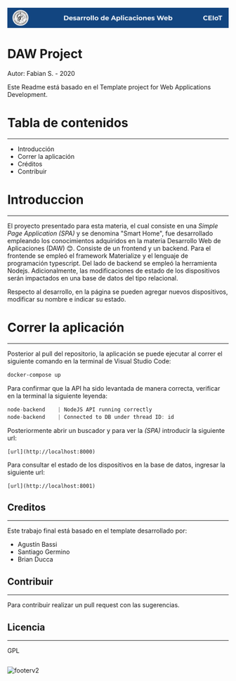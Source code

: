 ![header](doc/header.png)

# DAW Project

Autor: Fabian S. - 2020

Este Readme está basado en el Template project for Web Applications Development.

# Tabla de contenidos
---
* Introducción
* Correr la aplicación
* Créditos
* Contribuir

# **Introduccion**
---
El proyecto presentado para esta materia,  el cual consiste en una _Simple Page Application (SPA)_ y se denomina "Smart Home", fue desarrollado empleando los conocimientos adquiridos en la materia Desarrollo Web de Aplicaciones (DAW) :blush:. Consiste de un frontend y un backend. Para el frontende se empleó el framework Materialize y el lenguaje de programación typescript. Del lado de backend se empleó la herramienta Nodejs. Adicionalmente, las modificaciones de estado de los dispositivos serán impactados en una base de datos del tipo relacional.

Respecto al desarrollo, en la página se pueden agregar nuevos dispositivos, modificar su nombre e indicar su estado.

# Correr la aplicación
---
Posterior al pull del repositorio, la aplicación se puede ejecutar al correr el siguiente comando en la terminal de Visual Studio Code:
```sh
docker-compose up
```
Para confirmar que la API ha sido levantada de manera correcta, verificar en la terminal la siguiente leyenda:
```javascript
node-backend    | NodeJS API running correctly
node-backend    | Connected to DB under thread ID: id
```
Posteriormente abrir un buscador y para ver la  _(SPA)_ introducir la siguiente url:
```
[url](http://localhost:8000)
```
Para consultar el estado de los dispositivos en la  base de datos, ingresar la siguiente url:
```
[url](http://localhost:8001)  
```
## Creditos
---
Este trabajo final está basado en el template desarrollado por:
* Agustín Bassi
* Santiago Germino
* Brian Ducca 

## Contribuir
---
Para contribuir realizar un pull request con las sugerencias.

## Licencia
---
GPL

```To read all project documentation, please go to its wiki in [this link](https://github.com/ce-iot/daw-project-template/wiki).
```


![footerv2](/daw-projectfooterv2.png)




